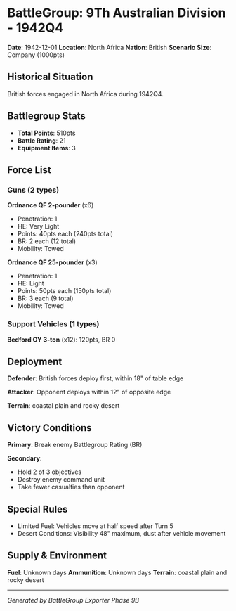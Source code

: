 # BattleGroup: 9Th Australian Division - 1942Q4

**Date**: 1942-12-01
**Location**: North Africa
**Nation**: British
**Scenario Size**: Company (1000pts)

## Historical Situation

British forces engaged in North Africa during 1942Q4.

## Battlegroup Stats

- **Total Points**: 510pts
- **Battle Rating**: 21
- **Equipment Items**: 3

## Force List

### Guns (2 types)

**Ordnance QF 2-pounder** (x6)
- Penetration: 1
- HE: Very Light
- Points: 40pts each (240pts total)
- BR: 2 each (12 total)
- Mobility: Towed

**Ordnance QF 25-pounder** (x3)
- Penetration: 1
- HE: Light
- Points: 50pts each (150pts total)
- BR: 3 each (9 total)
- Mobility: Towed

### Support Vehicles (1 types)

**Bedford OY 3-ton** (x12): 120pts, BR 0

## Deployment

**Defender**: British forces deploy first, within 18" of table edge

**Attacker**: Opponent deploys within 12" of opposite edge

**Terrain**: coastal plain and rocky desert

## Victory Conditions

**Primary**: Break enemy Battlegroup Rating (BR)

**Secondary**:
- Hold 2 of 3 objectives
- Destroy enemy command unit
- Take fewer casualties than opponent

## Special Rules

- Limited Fuel: Vehicles move at half speed after Turn 5
- Desert Conditions: Visibility 48" maximum, dust after vehicle movement

## Supply & Environment

**Fuel**: Unknown days
**Ammunition**: Unknown days
**Terrain**: coastal plain and rocky desert

---

*Generated by BattleGroup Exporter Phase 9B*
